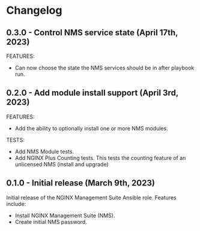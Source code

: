 # Changelog

## 0.3.0 - Control NMS service state (April 17th, 2023)

FEATURES:

* Can now choose the state the NMS services should be in after playbook run.

## 0.2.0 - Add module install support (April 3rd, 2023)

FEATURES:

* Add the ability to optionally install one or more NMS modules.

TESTS:

* Add NMS Module tests.
* Add NGINX Plus Counting tests. This tests the counting feature of an unlicensed NMS (install and
  upgrade)

## 0.1.0 - Initial release (March 9th, 2023)

Initial release of the NGINX Management Suite Ansible role. Features include:

* Install NGINX Management Suite (NMS).
* Create initial NMS password.

